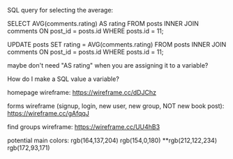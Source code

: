 SQL query for selecting the average:

 SELECT AVG(comments.rating) AS rating FROM posts INNER JOIN comments ON post_id = posts.id WHERE posts.id = 11; 

UPDATE posts SET rating = AVG(comments.rating) FROM  posts INNER JOIN comments ON post_id = posts.id WHERE posts.id = 11;


 maybe don't need "AS rating" when you are assigning it to a variable?

 How do I make a SQL value a variable?



homepage wireframe: 
 https://wireframe.cc/dDJChz

forms wireframe (signup, login, new user, new group, NOT new book post):
 https://wireframe.cc/gAfqqJ

find groups wireframe:
https://wireframe.cc/UU4hB3

potential main colors: 
rgb(164,137,204)
rgb(154,0,180)
**rgb(212,122,234)
rgb(172,93,171)


